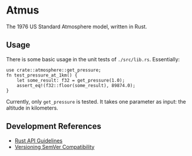 # Atmus
The 1976 US Standard Atmosphere model, written in Rust.

## Usage
There is some basic usage in the unit tests of `./src/lib.rs`. Essentially:  
```
use crate::atmosphere::get_pressure;
fn test_pressure_at_1km() {
	let some_result: f32 = get_pressure(1.0);
	assert_eq!(f32::floor(some_result), 89874.0);
}
```
Currently, only `get_pressure` is tested. It takes one parameter as input: the 
altitude in kilometers.

## Development References
- [Rust API Guidelines]("https://rust-lang.github.io/api-guidelines/")
- [Versioning SemVer Compatibility]("https://doc.rust-lang.org/cargo/reference/semver.html")

